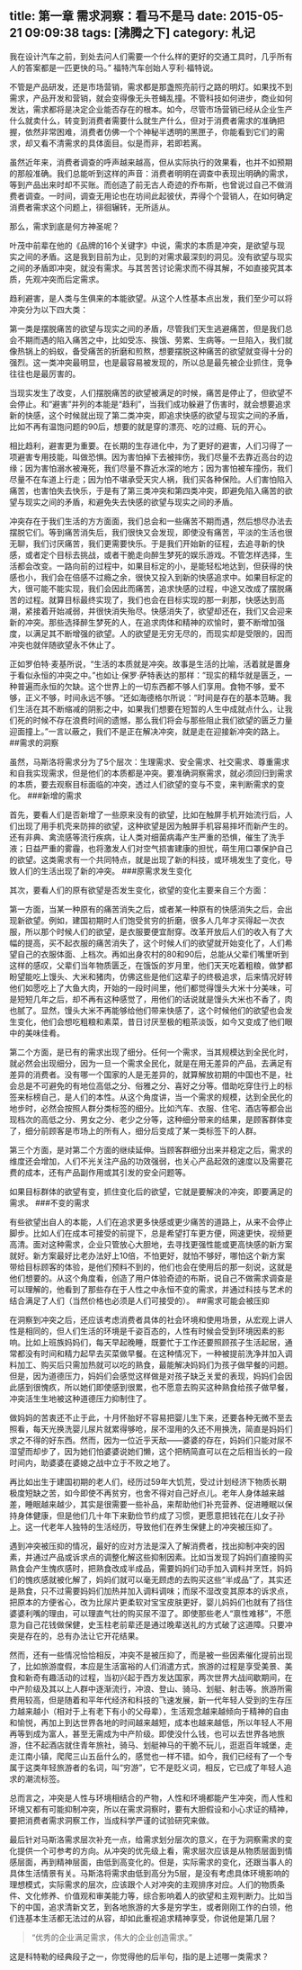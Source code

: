 title: 第一章 需求洞察：看马不是马
date: 2015-05-21 09:09:38
tags: [沸腾之下]
category: 札记
---
我在设计汽车之前，到处去问人们需要一个什么样的更好的交通工具时，几乎所有人的答案都是一匹更快的马。” 福特汽车创始人亨利·福特说。

不管是产品研发，还是市场营销，需求都是那盏照亮前行之路的明灯。如果找不到需求，产品开发和营销，就会变得像无头苍蝇乱撞。不管科技如何进步，商业如何发达，需求都将是决定企业能否存在的根本。如今，尽管市场营销已经从企业生产什么就卖什么，转变到消费者需要什么就生产什么，但对于消费者需求的准确把握，依然非常困难，消费者仿佛一个个神秘半透明的黑匣子，你能看到它们的需求，却又看不清需求的具体面目。似是而非，若即若离。

虽然近年来，消费者调查的呼声越来越高，但从实际执行的效果看，也并不如预期的那般准确。我们总能听到这样的声音：消费者明明在调查中表现出明确<!--more-->的需求，等到产品出来时却不买账。而创造了前无古人奇迹的乔布斯，也曾说过自己不做消费者调查。一时间，调查无用论也在坊间此起彼伏，弄得个个营销人，在如何确定消费者需求这个问题上，徘徊辗转，无所适从。

那么，需求到底是何方神圣呢？

叶茂中前辈在他的《品牌的16个关键字》中说，需求的本质是冲突，是欲望与现实之间的矛盾。这是我到目前为止，见到的对需求最深刻的洞见。没有欲望与现实之间的矛盾即冲突，就没有需求。与其苦苦讨论需求而不得其解，不如直接究其本质，先观冲突而后定需求。

趋利避害，是人类与生俱来的本能欲望。从这个人性基本点出发，我们至少可以将冲突分为以下四大类：

第一类是摆脱痛苦的欲望与现实之间的矛盾，尽管我们天生逃避痛苦，但是我们总会不期而遇的陷入痛苦之中，比如受冻、挨饿、劳累、生病等。一旦陷入，我们就像热锅上的蚂蚁，备受痛苦的折磨和煎熬，想要摆脱这种痛苦的欲望就变得十分的强烈。这一类冲突最明显，也是最容易被发现的，所以总是最先被企业抓住，竞争往往也是最厉害的。

当现实发生了改变，人们摆脱痛苦的欲望被满足的时候，痛苦是停止了，但欲望不会停止。和“避害”并列的本能是“趋利”，当我们成功躲避了伤害时，就会想要追求新的快感，这个时候就出现了第二类冲突，即追求快感的欲望与现实之间的矛盾，比如不再有温饱问题的90后，想要的就是穿的漂亮、吃的过瘾、玩的开心。

相比趋利，避害更为重要。在长期的生存进化中，为了更好的避害，人们习得了一项避害专用技能，叫做恐惧。因为害怕掉下去被摔伤，我们尽量不去靠近高台的边缘；因为害怕溺水被淹死，我们尽量不靠近水深的地方；因为害怕被车撞伤，我们尽量不在车道上行走；因为怕不堪承受天灾人祸，我们买各种保险。人们害怕陷入痛苦，也害怕失去快乐，于是有了第三类冲突和第四类冲突，即避免陷入痛苦的欲望与现实之间的矛盾，和避免失去快感的欲望与现实之间的矛盾。

冲突存在于我们生活的方方面面，我们总会和一些痛苦不期而遇，然后想尽办法去摆脱它们。等到痛苦消失后，我们很快又会发现，即使没有痛苦，平淡的生活也很无聊，我们讨厌痛苦，我们更需要快乐。于是我们开始新的征程，去追寻新的快感，或者定个目标去挑战，或者干脆走向醉生梦死的娱乐游戏。不管怎样选择，生活都会改变。一路向前的过程中，如果目标定的小，是能轻松地达到，但获得的快感也小，我们会在倍感不过瘾之余，很快又投入到新的快感追求中。如果目标定的大，很可能不能实现，我们会因此而痛苦，追求快感的过程，中途又改成了摆脱痛苦的过程。就算目标最终实现了，我们也会在目标实现的那一刹那，快感达到高潮，紧接着开始减弱，并很快消失殆尽。快感消失了，欲望却还在，我们又会迎来新的冲突。那些选择醉生梦死的人，在追求肉体和精神的欢愉时，要不断增加强度，以满足其不断增强的欲望。人的欲望是无穷无尽的，而现实却是受限的，因而冲突也就伴随欲望永不休止了。

正如罗伯特·麦基所说，“生活的本质就是冲突。故事是生活的比喻，活着就是置身于看似永恒的冲突之中。”也如让·保罗·萨特表达的那样：”现实的精华就是匮乏，一种普遍而永恒的欠缺。这个世界上的一切东西都不够人们享用。食物不够，爱不够，正义不够，时间永远不够。“还如海德格尔所说：”时间是存在的基本范畴。我们生活在其不断缩减的阴影之中，如果我们想要在短暂的人生中成就点什么，让我们死的时候不存在浪费时间的遗憾，那么我们将会与那些阻止我们欲望的匮乏力量迎面撞上。”一言以蔽之，我们不是正在解决冲突，就是走在迎接新冲突的路上。
##需求的洞察

虽然，马斯洛将需求分为了5个层次：生理需求、安全需求、社交需求、尊重需求和自我实现需求，但是他们的本质都是冲突。要准确洞察需求，就必须回归到需求的本质，要去观察目标面临的冲突，透过人们欲望的变与不变，来判断需求的变化。
###新增的需求

首先，要看人们是否新增了一些原来没有的欲望，比如在触屏手机开始流行后，人们出现了用手机壳来防摔的欲望，这种欲望是因为触屏手机容易摔坏而新产生的。还有非典、禽流感等流行疾病，让人类对细菌病毒产生严重的恐惧，催生了洗手液；日益严重的雾霾，也将激发人们对空气损害建康的担忧，萌生用口罩保护自己的欲望。这类需求有一个共同特点，就是出现了新的科技，或环境发生了变化，导致人们的生活出现了新的冲突。
###原需求发生变化

其次，要看人们的原有欲望是否发生变化，欲望的变化主要来自三个方面：

第一方面，当某一种原有的痛苦消失之后，或者某一种原有的快感消失之后，会出现新欲望。例如，建国初期时人们饱受贫穷的折磨，很多人几年才买得起一次衣服，所以那个时候人们的欲望，是衣服要便宜耐穿。改革开放后人们的收入有了大幅的提高，买不起衣服的痛苦消失了，这个时候人们的欲望就开始变化了，人们希望自己的衣服体面、上档次。再如出身农村的80和90后，总能从父辈们嘴里听到这样的感叹，父辈们当年物质匮乏，在饿饭的岁月里，他们天天吃着粗粮，做梦都盼望能吃上馒头、大米和猪肉，仿佛这些是他们这辈子的终极追求，后来情况好转他们如愿吃上了大鱼大肉，开始的一段时间里，他们都觉得馒头大米十分美味，可是短短几年之后，却不再有这种感觉了，用他们的话说就是馒头大米也不香了，肉也腻了。显然，馒头大米不再能够给他们带来快感了，这个时候他们的欲望也会发生变化，他们会想吃粗粮和素菜，昔日讨厌至极的粗茶淡饭，如今又变成了他们眼中的美味佳肴。

第二个方面，是已有的需求出现了细分。任何一个需求，当其规模达到全民化时，就必然会出现细分，因为一旦一个需求全民化，就是在用无差异的产品，去满足有差异的消费者。没有哪一个国家的人是无差异的，就算解放初期的中国也不是，社会总是不可避免的有地位高低之分、俗雅之分、喜好之分等。借助吃穿住行上的标签来标榜自己，是人们的本性。从这个角度讲，当一个需求的规模，达到全民化的地步时，必然会按照人群分类标签的细分。比如汽车、衣服、住宅、酒店等都会出现档次的高低之分、男女之分、老少之分等，这种细分带来的结果，是顾客群体变了，细分前顾客是市场上的所有人，细分后变成了某一类标签下的人群。

第三个方面，是对第二个方面的继续延伸。当顾客群细分出来并稳定之后，需求的维度还会增加，人们不光关注产品的功效强弱，也关心产品起效的速度以及需要花费的成本，还有产品副作用或其引发的安全问题等。

如果目标群体的欲望有变，抓住变化后的欲望，它就是要解决的冲突，即要满足的需求。
###不变的需求
	
有些欲望出自人的本能，人们在追求更多快感或更少痛苦的道路上，从来不会停止脚步。比如人们在成本可接受的前提下，总是希望打车更方便，网速更快，视频更高清。面对这种需求，企业只管放心大胆地，去寻找更强性能或更高快感的新方案就好。新方案最好比老办法好上10倍，不怕更好，就怕不够好，哪怕这个新方案带给目标顾客的体验，是他们预料不到的，他们也会在使用后的那一刻说，这就是他们想要的。从这个角度看，创造了用户体验奇迹的布斯，说自己不做需求调查是可以理解的，他看到了那些存在于人性之中永恒不变的需求，并通过科技与艺术的结合满足了人们（当然价格也必须是人们可接受的）。
##需求可能会被压抑

在洞察到冲突之后，还应该考虑消费者具体的社会环境和使用场景，从宏观上讲人性是相同的，但人们生活的环境是千姿百态的，人性有时候会受到环境因素的影响。比如上班族妈妈们，每天早起晚睡，既要忙于工作还要照顾孩子生活起居，通常都没有时间和精力起早去买菜做早餐。在这种情况下，一种被提前洗净并加入调料加工、购买后只需加热就可以吃的熟食，最能解决妈妈们为孩子做早餐的问题。但是，因为道德压力，妈妈们会感觉这样做是对孩子缺乏关爱的表现，妈妈们会因此感到很愧疚，所以她们即使感到很累，也不愿意去购买这种熟食给孩子做早餐，冲突活生生地被这种道德压力抑制住了。

做妈妈的苦衷还不止于此，十月怀胎好不容易把婴儿生下来，还要各种无微不至去照看，每天光换洗婴儿尿片就累得够呛，尿不湿用的久还不用换洗，简直是妈妈们求之不得的好东西。然而，因为一位近乎天敌——婆婆的存在，妈妈们只能对尿不湿望而却步了，因为她们怕婆婆说她们懒，这个把柄简直可以在之后相当长的一段时间内，助婆婆在婆媳之战中立于不败之地了。

再比如出生于建国初期的老人们，经历过59年大饥荒，受过计划经济下物质长期极度短缺之苦，如今即使不再贫穷，也舍不得对自己好点儿。老年人身体越来越差，睡眠越来越少，其实是很需要一些补品，来帮助他们补充营养、促进睡眠以保持身体健康，但是他们几十年下来勤俭节约成了习惯，更愿意把钱花在儿女子孙上。这一代老年人独特的生活经历，导致他们在养生保健上的冲突被压抑了。

遇到冲突被压抑的情况，最好的应对方法是深入了解消费者，找出抑制冲突的因素，并通过产品或诉求点的调整化解这些抑制因素。比如当发现了妈妈们直接购买熟食会产生愧疚感时，把熟食改成半成品，需要妈妈们动手加入调料并烹饪，妈妈们的愧疚感就被化解了，妈妈们就可以毫无顾虑的去购买这些“半成品”了，其实还是熟食，只不过需要妈妈们加热并加入调料调味；而尿不湿改变其原本的诉求点，把原本的方便省心，改为比尿片更柔软对宝宝皮肤更好，婴儿妈妈们也就有了挡住婆婆利嘴的理由，可以理直气壮的购买尿不湿了。即使那些老人“禀性难移”，不愿意为自己花钱做保健，史玉柱老前辈还是通过晚辈送礼的方式破了这道障。只要冲突是存在的，总有办法让它开花结果。

然而，还有一些情况恰恰相反，冲突不是被压抑了，而是被一些因素催化提前出现了，比如旅游度假，本应是生活富裕的人们消遣方式，旅游的过程是享受美景、美食和新奇有趣活动的过程，当初兴起于西方发达国家，两次世界大战间歇期间，在中产阶级及其以上人群中逐渐流行，冲浪、登山、骑马、划艇、射击等。旅游所需费用较高，但是随着和平年代经济和科技的飞速发展，新一代年轻人受到的生存压力越来越小（相对于上有老下有小的父母辈），生活观念越来越倾向于精神的自由和愉悦，再加上到达世界各地的时间越来越短，成本也越来越低，所以年轻人不用再等到成为富人，甚至无需成为中产阶级。即使没什么钱，也可以去世界各地旅游，住不起酒店就住青年旅社，骑马、划艇神马的干脆不玩儿，逛逛百年城堡，走走江南小镇，爬爬三山五岳什么的，感觉也一样不错。如今，我们已经有了一个专属于这类年轻旅游者的名词，叫“穷游”，它不是贬义词，相反，它已成了年轻人追求的潮流标签。

总而言之，冲突是人性与环境相结合的产物，人性和环境都能产生冲突，而人性和环境又都有可能抑制冲突，所以在需求洞察时，要有大胆假设和小心求证的精神，要把消费者需求洞察工作，当成科学严谨的试验研究来做。

最后针对马斯洛需求层次补充一点，给需求划分层次的意义，在于为洞察需求的变化提供一个可参考的方向。从冲突的优先级上看，需求层次应该是从物质层面到情感层面，再到精神层面，由低到高变化的。但是，实际需求的变化，还跟当事人的具体生活情景有关。马斯洛将需求由低到高分为5层，是没有考虑具体环境影响的理想模式，实际需求的层次，应该跟个人对冲突的主观排序对应。人们的物质条件、文化修养、价值观和审美能力等，综合影响着人的欲望和主观判断力。比如当下的中国，追求清新文艺，到各地旅游的大多是穷学生，或者刚刚工作的白领，他们连基本生活都无法过的从容，却如此重视追求精神享受，你说他是第几层？ 

>“优秀的企业满足需求，伟大的企业创造需求。”

这是科特勒的经典段子之一，你觉得他的后半句，指的是上述哪一类需求？
